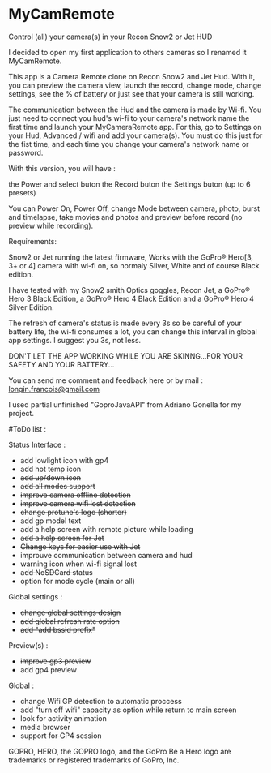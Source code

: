 # MyCamRemote

Control (all) your camera(s) in your Recon Snow2 or Jet HUD

I decided to open my first application to others cameras so I renamed it MyCamRemote.

This app is a Camera Remote clone on Recon Snow2 and Jet Hud. With it, you can preview the camera view, launch the record, change mode, change settings, see the % of battery or just see that your camera is still working.

The communication between the Hud and the camera is made by Wi-fi. You just need to connect you hud's wi-fi to your camera's network name the first time and launch your MyCameraRemote app. For this, go to Settings on your Hud, Advanced / wifi and add your camera(s). You must do this just for the fist time, and each time you change your camera's network name or password.

With this version, you will have :

the Power and select buton 
the Record buton 
the Settings buton (up to 6 presets) 

You can Power On, Power Off, change Mode between camera, photo, burst and timelapse, take movies and photos and preview before record (no preview while recording).

Requirements:

Snow2 or Jet running the latest firmware, 
Works with the GoPro® Hero[3, 3+ or 4] camera with wi-fi on, so normaly Silver, White and of course Black edition.

I have tested with my Snow2 smith Optics goggles, Recon Jet, a GoPro® Hero 3 Black Edition, a GoPro® Hero 4 Black Edition and a GoPro® Hero 4 Silver Edition.

The refresh of camera's status is made every 3s so be careful of your battery life, the wi-fi consumes a lot, you can change this interval in global app settings. I suggest you 3s, not less.

DON'T LET THE APP WORKING WHILE YOU ARE SKINNG...FOR YOUR SAFETY AND YOUR BATTERY...

You can send me comment and feedback here or by mail : longin.francois@gmail.com

I used partial unfinished "GoproJavaAPI" from Adriano Gonella for my project.

#ToDo list :

Status Interface :

- add lowlight icon with gp4
- add hot temp icon
- ~~add up/down icon~~
- ~~add all modes support~~
- ~~improve camera offline detection~~
- ~~improve camera wifi lost detection~~
- ~~change protune's logo (shorter)~~
- add gp model text
- add a help screen with remote picture while loading
- ~~add a help screen for Jet~~
- ~~Change keys for easier use with Jet~~
- improuve communication between camera and hud
- warning icon when wi-fi signal lost
- ~~add NoSDCard status~~
- option for mode cycle (main or all)

Global settings :
- ~~change global settings design~~
- ~~add global refresh rate option~~
- ~~add "add bssid prefix"~~

Preview(s) :
- ~~improve gp3 preview~~
- add gp4 preview

Global :
- change Wifi GP detection to automatic proccess
- add "turn off wifi" capacity as option while return to main screen
- look for activity animation
- media browser
- ~~support for GP4 session~~

GOPRO, HERO, the GOPRO logo, and the GoPro Be a Hero logo are trademarks or registered trademarks of GoPro, Inc.
